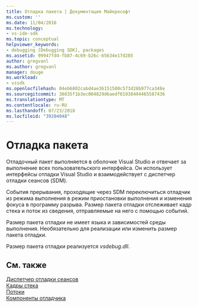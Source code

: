 ```yaml
---
title: Отладка пакета | Документация Майкрософт
ms.custom: ''
ms.date: 11/04/2016
ms.technology:
- vs-ide-sdk
ms.topic: conceptual
helpviewer_keywords:
- debugging [Debugging SDK], packages
ms.assetid: 99947fd4-fb87-4c69-b26c-65634e17d285
author: gregvanl
ms.author: gregvanl
manager: douge
ms.workload:
- vssdk
ms.openlocfilehash: 04eb6802cabd4ae36151580c573d28b977ca348e
ms.sourcegitcommit: 36835f1b3ec004829d6aedf01938494465587436
ms.translationtype: MT
ms.contentlocale: ru-RU
ms.lasthandoff: 07/23/2018
ms.locfileid: "39204048"
---
```

# <a name="debug-package"></a>Отладка пакета
Отладочный пакет выполняется в оболочке Visual Studio и отвечает за выполнение всех пользовательского интерфейса. Он использует интерфейсы отладки Visual Studio и взаимодействует с диспетчер отладки сеансов (SDM).  
  
 События прерывания, проходящие через SDM переключиться отладчик из режима выполнения в режим приостановки выполнения и изменения фокуса в программу разрыва. Размер пакета отладки отслеживает кадр стека и поток из сведения, отправляемые на него с помощью событий.  
  
 Размер пакета отладки не имеет языка и зависимостей среды выполнения. Необязательно для реализации или изменить размер пакета отладки.  
  
 Размер пакета отладки реализуется *vsdebug.dll*.  
  
## <a name="see-also"></a>См. также  
 [Диспетчер отладки сеансов](../../extensibility/debugger/session-debug-manager.md)   
 [Кадры стека](../../extensibility/debugger/stack-frames.md)   
 [Потоки](../../extensibility/debugger/threads.md)   
 [Компоненты отладчика](../../extensibility/debugger/debugger-components.md)